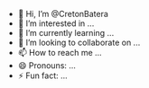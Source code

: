- 👋 Hi, I’m @CretonBatera
- 👀 I’m interested in ...
- 🌱 I’m currently learning ...
- 💞️ I’m looking to collaborate on ...
- 📫 How to reach me ...
- 😄 Pronouns: ...
- ⚡ Fun fact: ...

<!---
CretonBatera/CretonBatera is a ✨ special ✨ repository because its `README.md` (this file) appears on your GitHub profile.
You can click the Preview link to take a look at your changes.
--->
